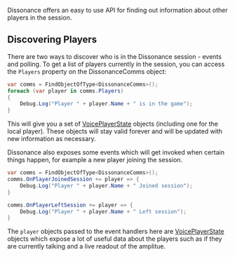 Dissonance offers an easy to use API for finding out information about other players in the session.

## Discovering Players

There are two ways to discover who is in the Dissonance session - events and polling. To get a list of players currently in the session, you can access the `Players` property on the DissonanceComms object:

```csharp
var comms = FindObjectOfType<DissonanceComms>();
foreach (var player in comms.Players)
{
	Debug.Log("Player " + player.Name + " is in the game");
}
```

This will give you a set of [VoicePlayerState](../Reference/Other/VoicePlayerState.md) objects (including one for the local player). These objects will stay valid forever and will be updated with new information as necessary.

Dissonance also exposes some events which will get invoked when certain things happen, for example a new player joining the session.

```csharp
var comms = FindObjectOfType<DissonanceComms>();
comms.OnPlayerJoinedSession += player => {
	Debug.Log("Player " + player.Name + " Joined session");
}

comms.OnPlayerLeftSession += player => {
	Debug.Log("Player " + player.Name + " Left session");
}
```

The `player` objects passed to the event handlers here are [VoicePlayerState](../Reference/Other/VoicePlayerState.md) objects which expose a lot of useful data about the players such as if they are currently talking and a live readout of the amplitue.